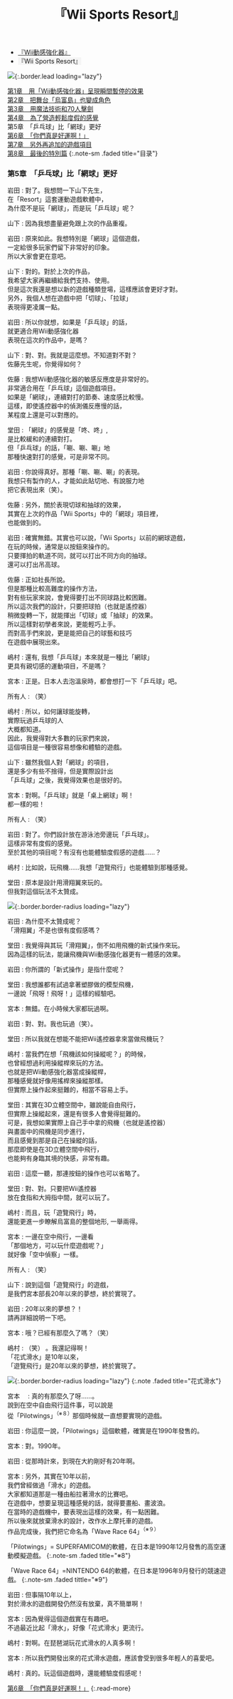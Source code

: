 ﻿---
layout: page
title: 『Wii Sports Resort』
description: >
  简介
hide_description: true
---

<nav class="pagination heading clearfix" role="navigation">
  <ul>
    <li class="pagination-item">
      <a href="../../vol1/1/">
        『Wii動感強化器』
      </a>
    </li>
    <li class="pagination-item">
      <a style="background-color:rgba(225,224,224,0.3);">
        『Wii Sports Resort』
      </a>
    </li>
  </ul>
</nav>

![](/interviews/cht-hk/wii/wiisportsresort/vol2/img/wsr_interview_title_9.jpg){:.border.lead loading="lazy"}

[第1章　用「Wii動感強化器」呈現瞬間暫停的效果](1.md)<br>
[第2章　把舞台「烏富島」也變成角色](2.md)<br>
[第3章　用魔法技術和70人擊劍](3.md)<br>
[第4章　為了營造輕鬆度假的感覺](4.md)<br>
第5章　「乒乓球」比「網球」更好<br>
[第6章　「你們真是好運啊！」](6.md)<br>
[第7章　另外再追加的遊戲項目](7.md)<br>
[第8章　最後的特別篇](8.md)
{:.note-sm .faded title="目录"}

### 第5章　「乒乓球」比「網球」更好

岩田
: 對了。我想問一下山下先生，<br>在「Resort」這套運動遊戲軟體中，<br>為什麼不是玩「網球」，而是玩「乒乓球」呢？

山下
: 因為我想盡量避免跟上次的作品重複。

岩田
: 原來如此。我想特別是「網球」這個遊戲，<br>一定給很多玩家們留下非常好的印象。<br>所以大家會更在意吧。

山下
: 對的。對於上次的作品，<br>我希望大家再繼續給我們支持、使用。<br>但是這次我還是想以新的遊戲種類登場，這樣應該會更好才對。<br>另外，我個人想在遊戲中把「切球」、「拉球」<br>表現得更凌厲一點。

岩田
: 所以你就想，如果是「乒乓球」的話，<br>就更適合用Wii動感強化器<br>表現在這次的作品中，是嗎？

山下
: 對、對。我就是這麼想。不知道對不對？<br>佐藤先生呢，你覺得如何？

佐藤
: 我想Wii動感強化器的敏感反應度是非常好的。<br>非常適合用在「乒乓球」這個遊戲項目。<br>如果是「網球」，連續對打的節奏、速度感比較慢。<br>這樣，即使遙控器中的偵測儀反應慢的話，<br>某程度上還是可以對應的。

堂田
: 「網球」的感覺是「咚、咚」,<br>是比較緩和的連續對打。<br>但「乒乓球」的話，「唰、唰、唰」地<br>那種快速對打的感覺，可是非常不同。

岩田
: 你說得真好。那種「唰、唰、唰」的表現。<br>我想只有製作的人，才能如此貼切地、有說服力地<br>把它表現出來（笑）。

佐藤
: 另外，關於表現切球和抽球的效果，<br>其實在上次的作品「Wii Sports」中的「網球」項目裡，<br>也能做到的。

岩田
: 確實無錯。其實也可以說，「Wii Sports」以前的網球遊戲，<br>在玩的時候，通常是以按鈕來操作的。<br>只要揮拍的軌道不同，就可以打出不同方向的抽球。<br>還可以打出吊高球。

佐藤
: 正如社長所說。<br>但是那種比較高難度的操作方法，<br>對有些玩家來說，會覺得要打出不同球路比較困難。<br>所以這次我們的設計，只要把球拍（也就是遙控器）<br>稍微旋轉一下，就能揮出「切球」或「抽球」的效果。<br>所以這樣對初學者來說，更能輕巧上手。<br>而對高手們來說，更是能把自己的球藝和技巧<br>在遊戲中展現出來。

嶋村
: 還有, 我想「乒乓球」本來就是一種比「網球」<br>更具有親切感的運動項目，不是嗎？

宮本
: 正是。日本人去泡溫泉時，都會想打一下「乒乓球」吧。

所有人
: （笑）

嶋村
: 所以，如何讓球能旋轉，<br>實際玩過乒乓球的人<br>大概都知道。<br>因此，我覺得對大多數的玩家們來說，<br>這個項目是一種很容易想像和體驗的遊戲。

山下
: 雖然我個人對「網球」的項目，<br>還是多少有些不捨得，但是實際設計出<br>「乒乓球」之後，我覺得效果也是很好的。

宮本
: 對啊。「乒乓球」就是「桌上網球」啊！<br>都一樣的啦！

所有人
: （笑）

岩田
: 對了。你們設計放在游泳池旁邊玩「乒乓球」。<br>這樣非常有度假的感覺。<br>至於其他的項目呢？有沒有也能體驗度假感的遊戲……？

嶋村
: 比如說，玩飛機……我想「遊覽飛行」也能體驗到那種感覺。

堂田
: 原本是設計用滑翔翼來玩的。<br>但我對這個玩法不太贊成。

![](/interviews/cht-hk/wii/wiisportsresort/vol2/img/wsr_interview_47.jpg){:.border.border-radius loading="lazy"}

岩田
: 為什麼不太贊成呢？<br>「滑翔翼」不是也很有度假感嗎？

堂田
: 我覺得與其玩「滑翔翼」，倒不如用飛機的新式操作來玩。<br>因為這樣的玩法，能讓飛機與Wii動感強化器更有一體感的效果。

岩田
: 你所謂的「新式操作」是指什麼呢？

堂田
: 我想誰都有試過拿著塑膠做的模型飛機，<br>一邊說「飛呀！飛呀！」這樣的經驗吧。

宮本
: 無錯。在小時候大家都玩過啊。

岩田
: 對、對。我也玩過（笑）。

堂田
: 所以我就在想能不能把Wii遙控器拿來當做飛機玩？

嶋村
: 當我們在想「飛機該如何操縱呢？」的時候，<br>也曾經想過利用操縱桿來玩的方法。<br>也就是把Wii動感強化器當成操縱桿，<br>那種感覺就好像用搖桿來操縱那樣。<br>但實際上操作起來挺難的，相當不容易上手。

堂田
: 其實在3D立體空間中，雖說能自由飛行，<br>但實際上操縱起來，還是有很多人會覺得挺難的。<br>可是，我想如果實際上自己手中拿的飛機（也就是遙控器）<br>與畫面中的飛機是同步進行，<br>而且感覺到那是自己在操縱的話，<br>那麼即使是在3D立體空間中飛行，<br>也能夠有身臨其境的快感，非常有趣。

岩田
: 這麼一聽，那連按鈕的操作也可以省略了。

堂田
: 對、對。只要把Wii遙控器<br>放在食指和大拇指中間，就可以玩了。

嶋村
: 而且，玩「遊覽飛行」時，<br>還能更進一步瞭解烏富島的整個地形, 一舉兩得。

宮本
: 一邊在空中飛行，一邊看<br>「那個地方，可以玩什麼遊戲呢？」<br>就好像「空中偵察」一樣。

所有人
: （笑）

山下
: 說到這個「遊覽飛行」的遊戲，<br>是我們宮本部長20年以來的夢想，終於實現了。

岩田
: 20年以來的夢想？！<br>請再詳細說明一下吧。

宮本
: 哦？已經有那麼久了嗎？（笑）

嶋村
: （笑） 。我還記得啊！<br>「花式滑水」是10年以來，<br>「遊覽飛行」是20年以來的夢想，終於實現了。

![](/interviews/cht-hk/wii/wiisportsresort/vol2/img/wsr_interview_48.jpg){:.border.border-radius loading="lazy"}
{:.note .faded title="花式滑水"}

宮本　
: 真的有那麼久了呀……。<br>說到在空中自由飛行這件事，可以說是<br>從「Pilotwings」<sup>（※８）</sup>那個時候就一直想要實現的遊戲。

岩田
: 你這麼一說，「Pilotwings」這個軟體，確實是在1990年發售的。

宮本
: 對。1990年。

岩田
: 從那時計來，到現在大約剛好有20年啊。

宮本
: 另外，其實在10年以前，<br>我們曾經做過「滑水」的遊戲。<br>大家都知道那是一種由船拉著滑水的比賽吧。<br>在遊戲中，想要呈現這種感覺的話，就得要畫船、畫波浪。<br>在當時的遊戲機中，要表現出這樣的效果，有一點困難。<br>所以後來就放棄滑水的設計，改作水上摩托車的遊戲。<br>作品完成後，我們把它命名為「Wave Race 64」<sup>（※９）</sup>

「Pilotwings」= SUPERFAMICOM的軟體，在日本是1990年12月發售的高空運動模擬遊戲。
{:.note-sm .faded title="※8"}

「Wave Race 64」=NINTENDO 64的軟體，在日本是1996年9月發行的競速遊戲。
{:.note-sm .faded tittle="※9"}

岩田
: 但事隔10年以上，<br>對於滑水的遊戲開發仍然沒有放棄，真不簡單啊！

宮本
: 因為覺得這個遊戲實在有趣吧。<br>不過最近比起「滑水」，好像「花式滑水」更流行。

嶋村
: 對啊。在琵琶湖玩花式滑水的人真多啊！

宮本
: 所以我們開發出來的花式滑水遊戲，應該會受到很多年輕人的喜愛吧。

嶋村
: 真的。玩這個遊戲時，還能體驗度假感呢！

[第6章　「你們真是好運啊！」](6.md)
{:.read-more}
